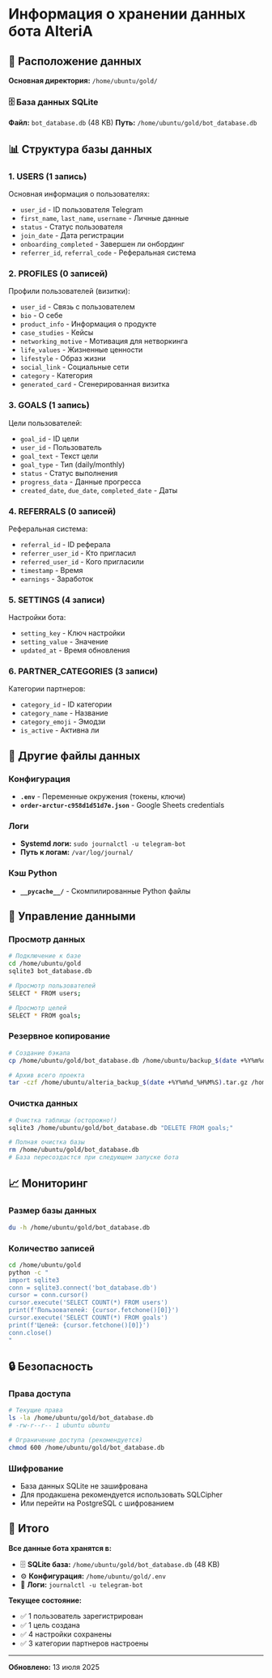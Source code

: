# Информация о хранении данных бота AlteriA

## 📍 Расположение данных

**Основная директория:** `/home/ubuntu/gold/`

### 🗄️ База данных SQLite
**Файл:** `bot_database.db` (48 KB)
**Путь:** `/home/ubuntu/gold/bot_database.db`

## 📊 Структура базы данных

### 1. **USERS** (1 запись)
Основная информация о пользователях:
- `user_id` - ID пользователя Telegram
- `first_name`, `last_name`, `username` - Личные данные
- `status` - Статус пользователя
- `join_date` - Дата регистрации
- `onboarding_completed` - Завершен ли онбординг
- `referrer_id`, `referral_code` - Реферальная система

### 2. **PROFILES** (0 записей)
Профили пользователей (визитки):
- `user_id` - Связь с пользователем
- `bio` - О себе
- `product_info` - Информация о продукте
- `case_studies` - Кейсы
- `networking_motive` - Мотивация для нетворкинга
- `life_values` - Жизненные ценности
- `lifestyle` - Образ жизни
- `social_link` - Социальные сети
- `category` - Категория
- `generated_card` - Сгенерированная визитка

### 3. **GOALS** (1 запись)
Цели пользователей:
- `goal_id` - ID цели
- `user_id` - Пользователь
- `goal_text` - Текст цели
- `goal_type` - Тип (daily/monthly)
- `status` - Статус выполнения
- `progress_data` - Данные прогресса
- `created_date`, `due_date`, `completed_date` - Даты

### 4. **REFERRALS** (0 записей)
Реферальная система:
- `referral_id` - ID реферала
- `referrer_user_id` - Кто пригласил
- `referred_user_id` - Кого пригласили
- `timestamp` - Время
- `earnings` - Заработок

### 5. **SETTINGS** (4 записи)
Настройки бота:
- `setting_key` - Ключ настройки
- `setting_value` - Значение
- `updated_at` - Время обновления

### 6. **PARTNER_CATEGORIES** (3 записи)
Категории партнеров:
- `category_id` - ID категории
- `category_name` - Название
- `category_emoji` - Эмодзи
- `is_active` - Активна ли

## 📁 Другие файлы данных

### Конфигурация
- **`.env`** - Переменные окружения (токены, ключи)
- **`order-arctur-c958d1d51d7e.json`** - Google Sheets credentials

### Логи
- **Systemd логи:** `sudo journalctl -u telegram-bot`
- **Путь к логам:** `/var/log/journal/`

### Кэш Python
- **`__pycache__/`** - Скомпилированные Python файлы

## 🔧 Управление данными

### Просмотр данных
```bash
# Подключение к базе
cd /home/ubuntu/gold
sqlite3 bot_database.db

# Просмотр пользователей
SELECT * FROM users;

# Просмотр целей
SELECT * FROM goals;
```

### Резервное копирование
```bash
# Создание бэкапа
cp /home/ubuntu/gold/bot_database.db /home/ubuntu/backup_$(date +%Y%m%d_%H%M%S).db

# Архив всего проекта
tar -czf /home/ubuntu/alteria_backup_$(date +%Y%m%d_%H%M%S).tar.gz /home/ubuntu/gold/
```

### Очистка данных
```bash
# Очистка таблицы (осторожно!)
sqlite3 /home/ubuntu/gold/bot_database.db "DELETE FROM goals;"

# Полная очистка базы
rm /home/ubuntu/gold/bot_database.db
# База пересоздастся при следующем запуске бота
```

## 📈 Мониторинг

### Размер базы данных
```bash
du -h /home/ubuntu/gold/bot_database.db
```

### Количество записей
```bash
cd /home/ubuntu/gold
python -c "
import sqlite3
conn = sqlite3.connect('bot_database.db')
cursor = conn.cursor()
cursor.execute('SELECT COUNT(*) FROM users')
print(f'Пользователей: {cursor.fetchone()[0]}')
cursor.execute('SELECT COUNT(*) FROM goals')
print(f'Целей: {cursor.fetchone()[0]}')
conn.close()
"
```

## 🔒 Безопасность

### Права доступа
```bash
# Текущие права
ls -la /home/ubuntu/gold/bot_database.db
# -rw-r--r-- 1 ubuntu ubuntu

# Ограничение доступа (рекомендуется)
chmod 600 /home/ubuntu/gold/bot_database.db
```

### Шифрование
- База данных SQLite не зашифрована
- Для продакшена рекомендуется использовать SQLCipher
- Или перейти на PostgreSQL с шифрованием

## 📍 Итого

**Все данные бота хранятся в:**
- 🗄️ **SQLite база:** `/home/ubuntu/gold/bot_database.db` (48 KB)
- ⚙️ **Конфигурация:** `/home/ubuntu/gold/.env`
- 📝 **Логи:** `journalctl -u telegram-bot`

**Текущее состояние:**
- ✅ 1 пользователь зарегистрирован
- ✅ 1 цель создана
- ✅ 4 настройки сохранены
- ✅ 3 категории партнеров настроены

---

**Обновлено:** 13 июля 2025

